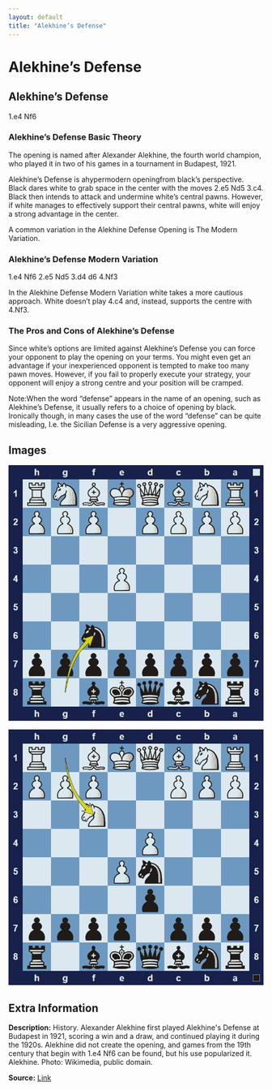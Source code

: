 ```yaml
---
layout: default
title: "Alekhine’s Defense"
---
```



# Alekhine’s Defense



## Alekhine’s Defense

1.e4 Nf6

### Alekhine’s Defense Basic Theory

The opening is named after Alexander Alekhine, the fourth world champion, who played it in two of his games in a tournament in Budapest, 1921.

Alekhine’s Defense is ahypermodern openingfrom black’s perspective. Black dares white to grab space in the center with the moves 2.e5 Nd5 3.c4. Black then intends to attack and undermine white’s central pawns. However, if white manages to effectively support their central pawns, white will enjoy a strong advantage in the center.

A common variation in the Alekhine Defense Opening is The Modern Variation.

### Alekhine’s Defense Modern Variation

1.e4 Nf6 2.e5 Nd5 3.d4 d6 4.Nf3

In the Alekhine Defense Modern Variation white takes a more cautious approach. White doesn’t play 4.c4 and, instead, supports the centre with 4.Nf3.

### The Pros and Cons of Alekhine’s Defense

Since white’s options are limited against Alekhine’s Defense you can force your opponent to play the opening on your terms. You might even get an advantage if your inexperienced opponent is tempted to make too many pawn moves. However, if you fail to properly execute your strategy, your opponent will enjoy a strong centre and your position will be cramped.

Note:When the word “defense” appears in the name of an opening, such as Alekhine’s Defense, it usually refers to a choice of opening by black. Ironically though, in many cases the use of the word “defense” can be quite misleading, I.e. the Sicilian Defense is a very aggressive opening.



## Images

![alekhines-defense](images/alekhines-defense-1.png)

![alekhines-defense](images/alekhines-defense-2.png)



## Extra Information
**Description:** History. Alexander Alekhine first played Alekhine's Defense at Budapest in 1921, scoring a win and a draw, and continued playing it during the 1920s. Alekhine did not create the opening, and games from the 19th century that begin with 1.e4 Nf6 can be found, but his use popularized it. Alekhine. Photo: Wikimedia, public domain.

**Source:** [Link](https://www.chess.com/openings/Alekhines-Defense)
